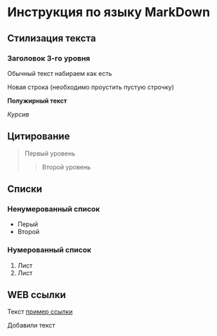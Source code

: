  # Инструкция по языку MarkDown

 ## Стилизация текста

 ### Заголовок 3-го уровня

 Обычный текст набираем как есть

 Новая строка (необходимо проустить пустую строчку)

 **Полужирный текст**

 *Курсив*

## Цитирование 

>Первый уровень
>>Второй уровень

## Списки

### Ненумерованный список
* Перый
* Второй

### Нумерованный список
1. Лист
2. Лист 

## WEB ссылки
Текст [пример ссылки](http.yandex.ru "Всплывающая подсказка")

Добавили текст